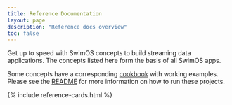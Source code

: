 ```yaml
---
title: Reference Documentation
layout: page
description: "Reference docs overview"
toc: false
---
```


Get up to speed with SwimOS concepts to build streaming data applications. The concepts listed here form the basis of all SwimOS apps.

Some concepts have a corresponding [cookbook](https://github.com/swimos/cookbook) with working examples. Please see the [README](https://github.com/swimos/cookbook/blob/master/README.md) for more information on how to run these projects.

{% include reference-cards.html %}

